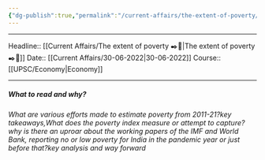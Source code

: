 ```yaml
---
{"dg-publish":true,"permalink":"/current-affairs/the-extent-of-poverty/","dgHomeLink":true,"dgPassFrontmatter":false}
---
```


----
Headline:: [[Current Affairs/The extent of poverty ✒️💭|The extent of poverty ✒️💭]]
Date:: [[Current Affairs/30-06-2022|30-06-2022]]
Course:: [[UPSC/Economy|Economy]] 

----
##### What to read and why? 


_What are various efforts made to estimate poverty from 2011-21?key takeaways,What does the poverty index measure or attempt to capture?why is there an uproar about the working papers of the IMF and World Bank, reporting no or low poverty for India in the pandemic year or just before that?key analysis and way forward_